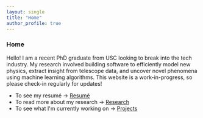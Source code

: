 ```yaml
---
layout: single
title: "Home"
author_profile: true
---
```

### Home

Hello! I am a recent PhD graduate from USC looking to break into the tech industry. My research involved building software to efficiently model new physics, extract insight from telescope data, and uncover novel phenomena using machine learning algorithms. This website is a work-in-progress, so please check-in regularly for updates!

* To see my resumé -> [Resumé](/resume/)
* To read more about my research → [Research](/research/)
* To see what I'm currently working on → [Projects](/projects/)

